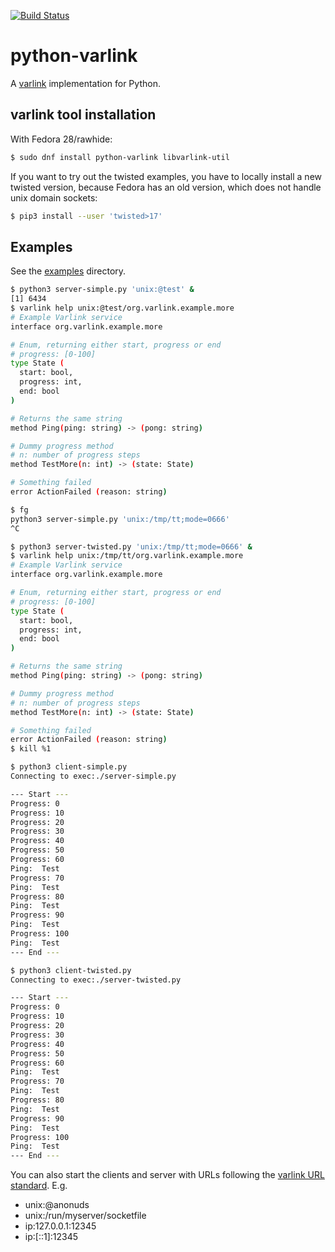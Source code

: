 [![Build Status](https://travis-ci.org/varlink/python-varlink.svg?branch=master)](https://travis-ci.org/varlink/python-varlink)

# python-varlink

A [varlink](http://varlink.org) implementation for Python.

## varlink tool installation

With Fedora 28/rawhide:
```bash
$ sudo dnf install python-varlink libvarlink-util
```

If you want to try out the twisted examples, you have to locally install a new twisted version, because Fedora has an old version, which does not handle unix domain sockets:
```bash
$ pip3 install --user 'twisted>17'
```

## Examples

See the [examples](https://github.com/varlink/python-varlink/tree/master/examples) directory.

```bash
$ python3 server-simple.py 'unix:@test' &
[1] 6434
$ varlink help unix:@test/org.varlink.example.more
# Example Varlink service
interface org.varlink.example.more

# Enum, returning either start, progress or end
# progress: [0-100]
type State (
  start: bool,
  progress: int,
  end: bool
)

# Returns the same string
method Ping(ping: string) -> (pong: string)

# Dummy progress method
# n: number of progress steps
method TestMore(n: int) -> (state: State)

# Something failed
error ActionFailed (reason: string)

$ fg
python3 server-simple.py 'unix:/tmp/tt;mode=0666'
^C
```

```bash
$ python3 server-twisted.py 'unix:/tmp/tt;mode=0666' &
$ varlink help unix:/tmp/tt/org.varlink.example.more
# Example Varlink service
interface org.varlink.example.more

# Enum, returning either start, progress or end
# progress: [0-100]
type State (
  start: bool,
  progress: int,
  end: bool
)

# Returns the same string
method Ping(ping: string) -> (pong: string)

# Dummy progress method
# n: number of progress steps
method TestMore(n: int) -> (state: State)

# Something failed
error ActionFailed (reason: string)
$ kill %1
```

```bash
$ python3 client-simple.py 
Connecting to exec:./server-simple.py

--- Start ---
Progress: 0
Progress: 10
Progress: 20
Progress: 30
Progress: 40
Progress: 50
Progress: 60
Ping:  Test
Progress: 70
Ping:  Test
Progress: 80
Ping:  Test
Progress: 90
Ping:  Test
Progress: 100
Ping:  Test
--- End ---
```

```bash
$ python3 client-twisted.py 
Connecting to exec:./server-twisted.py

--- Start ---
Progress: 0
Progress: 10
Progress: 20
Progress: 30
Progress: 40
Progress: 50
Progress: 60
Ping:  Test
Progress: 70
Ping:  Test
Progress: 80
Ping:  Test
Progress: 90
Ping:  Test
Progress: 100
Ping:  Test
--- End ---
```

You can also start the clients and server with URLs following the [varlink URL standard](https://github.com/varlink/documentation/wiki#address).
E.g.
- unix:@anonuds
- unix:/run/myserver/socketfile
- ip:127.0.0.1:12345
- ip:[::1]:12345
